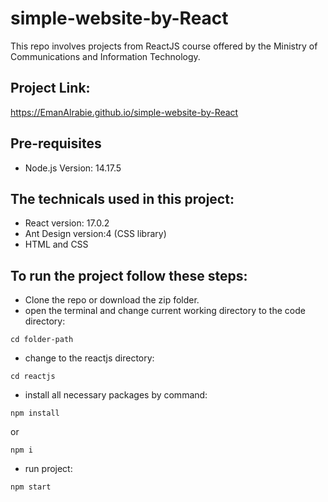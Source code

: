 # simple-website-by-React
This repo involves projects from ReactJS course offered by the Ministry of Communications and Information Technology.

Project Link:
--------------
https://EmanAlrabie.github.io/simple-website-by-React

Pre-requisites
--------------
- Node.js Version: 14.17.5

The technicals used in this project:
--------------
- React version: 17.0.2
- Ant Design version:4 (CSS library)
- HTML and CSS

To run the project follow these steps:
--------------
- Clone the repo or download the zip folder.
- open the terminal and change current working directory to the code directory:

``` 
cd folder-path
```
- change to the reactjs directory:
``` 
cd reactjs
```
- install all necessary packages by command:
``` 
npm install 
```
or
```
npm i
```
- run project:
``` 
npm start
``` 

